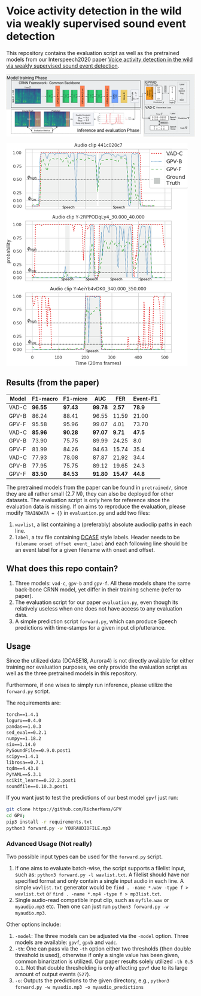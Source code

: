 # Voice activity detection in the wild via weakly supervised sound event detection

This repository contains the evaluation script as well as the pretrained models from our Interspeech2020 paper [Voice activity detection in the wild via weakly supervised sound event detection](https://arxiv.org/abs/2003.12222).

![Framework](figures/framework.png)



![Results](figures/predictions.png)


## Results (from the paper)

| Model | F1-macro  | F1-micro  | AUC       | FER       | Event-F1 |
|-------|-----------|-----------|-----------|-----------|----------|
| VAD-C | **96.55** | **97.43** | **99.78** | **2.57**  | **78.9** |
| GPV-B | 86.24     | 88.41     | 96.55     | 11.59     | 21.00    |
| GPV-F | 95.58     | 95.96     | 99.07     | 4.01      | 73.70    |
| VAD-C | **85.96** | **90.28** | **97.07** | **9.71**  | **47.5** |
| GPV-B | 73.90     | 75.75     | 89.99     | 24.25     | 8.0      |
| GPV-F | 81.99     | 84.26     | 94.63     | 15.74     | 35.4     |
| VAD-C | 77.93     | 78.08     | 87.87     | 21.92     | 34.4     |
| GPV-B | 77.95     | 75.75     | 89.12     | 19.65     | 24.3     |
| GPV-F | **83.50** | **84.53** | **91.80** | **15.47** | **44.8** |






The pretrained models from the paper can be found in `pretrained/`, since they are all rather small (2.7 M), they can also be deployed for other datasets.
The evaluation script is only here for reference since the evaluation data is missing.
If on aims to reproduce the evaluation, please modify `TRAINDATA = {}` in `evaluation.py` and add two files: 

1. `wavlist`, a list containing a (preferably) absolute audioclip paths in each line.
2. `label`, a tsv file containing [DCASE](http://dcase.community/challenge2018/task-large-scale-weakly-labeled-semi-supervised-sound-event-detection) style labels. Header needs to be `filename onset offset event_label` and each following line should be an event label for a given filename with onset and offset.



## What does this repo contain?

1. Three models: `vad-c`, `gpv-b` and `gpv-f`. All these models share the same back-bone CRNN model, yet differ in their training scheme (refer to paper).
2. The evaluation script for our paper `evaluation.py`, even though its relatively useless when one does not have access to any evaluation data.
3. A simple prediction script `forward.py`, which can produce Speech predictions with time-stamps for a given input clip/utterance.

## Usage

Since the utilized data (DCASE18, Aurora4) is not directly available for either training nor evaluation purposes, we only provide the evaluation script as well as the three pretrained models in this repository.

Furthermore, if one wises to simply run inference, please utilize the `forward.py` script.

The requirements are:
```
torch==1.4.1
loguru==0.4.0
pandas==1.0.3
sed_eval==0.2.1
numpy==1.18.2
six==1.14.0
PySoundFile==0.9.0.post1
scipy==1.4.1
librosa==0.7.1
tqdm==4.43.0
PyYAML==5.3.1
scikit_learn==0.22.2.post1
soundfile==0.10.3.post1
```

If you want just to test the predictions of our best model `gpvf` just run:

```bash
git clone https://github.com/RicherMans/GPV
cd GPV;
pip3 install -r requirements.txt
python3 forward.py -w YOURAUDIOFILE.mp3
```

### Advanced Usage (Not really)

Two possible input types can be used for the `forward.py` script.

1. If one aims to evaluate batch-wise, the script supports a filelist input, such as: `python3 forward.py -l wavlist.txt`. A filelist should have nor specified format and only contain a single input audio in each line. A simple `wavlist.txt` generator would be `find . -name *.wav -type f > wavlist.txt` or `find . -name *.mp4 -type f > mp3list.txt`.
2. Single audio-read compatible input clip, such as `myfile.wav` or `myaudio.mp3` etc. Then one can just run `python3 forward.py -w myaudio.mp3`.

Other options include:

1. `-model`: The three models can be adjusted via the `-model` option. Three models are available: `gpvf`, `gpvb` and `vadc`.
2. `-th`: One can pass via the `-th` option either two thresholds (then double threshold is used), otherwise if only a single value has been given, common binarization is utilized. Our paper results solely utilized `-th 0.5 0.1`. Not that double thresholding is only affecting `gpvf` due to its large amount of output events (`527`).
3. `-o`: Outputs the predictions to the given directory, e.g., `python3 forward.py -w myaudio.mp3 -o myaudio_predictions`
